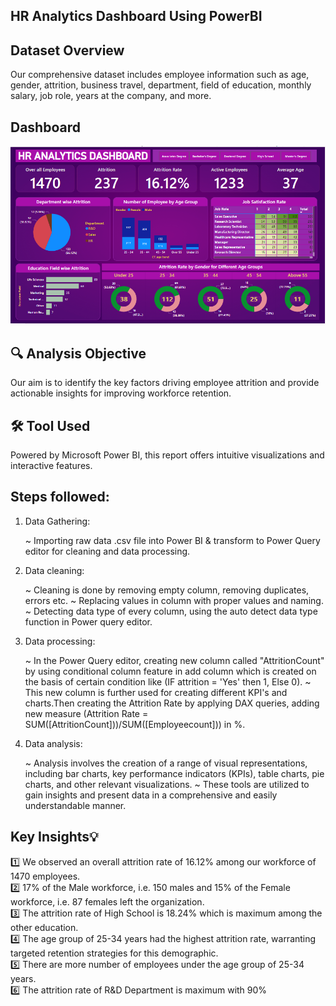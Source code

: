 ## HR Analytics Dashboard Using PowerBI
## Dataset Overview
Our comprehensive dataset includes employee information such as age, gender, attrition, business travel, department, field of education, monthly salary, job role, years at the company, and more.
## Dashboard
<!DOCTYPE html>
<html lang="en">
<body>
    <img src="https://github.com/Jahnavi-Thiruvidhi/HR-Analytics/blob/main/DashBoard%20.png?raw=true" >

</body>
</html>

## 🔍 Analysis Objective<br>
Our aim is to identify the key factors driving employee attrition and provide actionable insights for improving workforce retention.

## 🛠️ Tool Used<br>
Powered by Microsoft Power BI, this report offers intuitive visualizations and interactive features.

## Steps followed:
1. Data Gathering:

   ~ Importing raw data .csv file into Power BI & transform to Power Query editor for cleaning and data processing.

2. Data cleaning:

   ~ Cleaning is done by removing empty column, removing duplicates, errors etc.
   ~ Replacing values in column with proper values and naming.
   ~ Detecting data type of every column, using the auto detect data type function in Power query editor.

3. Data processing:

   ~ In the Power Query editor, creating new column called "AttritionCount" by using conditional column feature in add column which is created on the basis of certain condition like (IF 
     attrition = 'Yes' then 1, Else 0).
   ~ This new column is further used for creating different KPI's and charts.Then creating the Attrition Rate by applying DAX queries, adding new measure (Attrition Rate = 
     SUM([AttritionCount]))/SUM([Employeecount])) in %. 

4. Data analysis:

   ~ Analysis involves the creation of a range of visual representations, including bar charts, key performance indicators (KPIs), table charts, pie charts, and other relevant 
     visualizations.
   ~ These tools are utilized to gain insights and present data in a comprehensive and easily understandable manner.
   
## Key Insights💡<br>
1️⃣ We observed an overall attrition rate of 16.12% among our workforce of 1470 employees.<br>
2️⃣ 17% of the Male workforce, i.e. 150 males and 15% of the Female workforce, i.e. 87 females left the organization.<br>
3️⃣ The attrition rate of High School is 18.24% which is maximum among the other education.<br>
4️⃣ The age group of 25-34 years had the highest attrition rate, warranting targeted retention strategies for this demographic.<br>
5️⃣ There are more number of employees under the age group of 25-34 years.<br>
6️⃣ The attrition rate of R&D Department is maximum with 90%<br>


